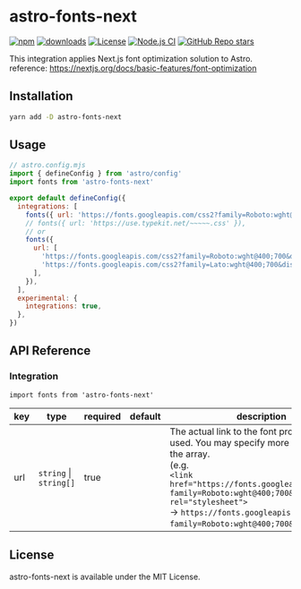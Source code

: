 # astro-fonts-next

<div>
<a href="https://www.npmjs.com/package/astro-fonts-next" target="_blank"><img alt="npm" src="https://img.shields.io/npm/v/astro-fonts-next"></a>
<a href="https://npmcharts.com/compare/astro-fonts-next?minimal=true" target="_blank"><img alt="downloads" src="https://img.shields.io/npm/dt/astro-fonts-next"></a>
<a href="https://www.npmjs.com/package/astro-fonts-next" target="__blank"><img alt="License" src="https://img.shields.io/npm/l/astro-fonts-next?label=License"></a>
<a href="https://github.com/dc7290/astro-fonts-next/actions/workflows/node.js.yml" target="_blank"><img alt="Node.js CI" src="https://github.com/dc7290/astro-fonts-next/actions/workflows/node.js.yml/badge.svg"></a>
<a href="https://github.com/dc7290/astro-fonts-next/stargazers" target="_blank"><img alt="GitHub Repo stars" src="https://img.shields.io/github/stars/dc7290/astro-fonts-next?style=social"></a>
</div>

This integration applies Next.js font optimization solution to Astro.
reference: https://nextjs.org/docs/basic-features/font-optimization

## Installation

```bash
yarn add -D astro-fonts-next
```

## Usage

```js
// astro.config.mjs
import { defineConfig } from 'astro/config'
import fonts from 'astro-fonts-next'

export default defineConfig({
  integrations: [
    fonts({ url: 'https://fonts.googleapis.com/css2?family=Roboto:wght@400;700&display=swap' }),
    // fonts({ url: 'https://use.typekit.net/~~~~~.css' }),
    // or
    fonts({
      url: [
        'https://fonts.googleapis.com/css2?family=Roboto:wght@400;700&display=swap',
        'https://fonts.googleapis.com/css2?family=Lato:wght@400;700&display=swap',
      ],
    }),
  ],
  experimental: {
    integrations: true,
  },
})
```

## API Reference

### Integration

`import fonts from 'astro-fonts-next'`

| key | type                   | required | default | description                                                                                                                                                                                                                                                                                                 |
| --- | ---------------------- | -------- | ------- | ----------------------------------------------------------------------------------------------------------------------------------------------------------------------------------------------------------------------------------------------------------------------------------------------------------- |
| url | `string` \| `string[]` | true     |         | The actual link to the font provider to be used. You may specify more than one in the array.<br />(e.g.<br />`<link href="https://fonts.googleapis.com/css2?family=Roboto:wght@400;700&display=swap" rel="stylesheet">`<br />→ `https://fonts.googleapis.com/css2?family=Roboto:wght@400;700&display=swap`) |

## License

astro-fonts-next is available under the MIT License.
